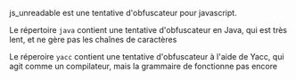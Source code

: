 js_unreadable est une tentative d'obfuscateur pour javascript.

Le répertoire `java` contient une tentative d'obfuscateur en Java, qui est très lent, et ne gère pas les chaînes de caractères

Le réperoire `yacc` contient une tentative d'obfuscateur à l'aide de Yacc, qui agit comme un compilateur, mais la grammaire de fonctionne pas encore
